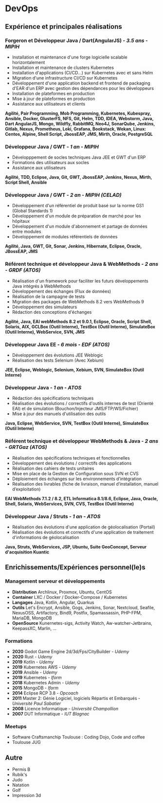 
# DevOps

## Expérience et principales réalisations

### Forgeron et Développeur Java / Dart(AngularJS) - _3.5 ans_ - *MIPIH* 

- Installation et maintenance d'une forge logicielle scalable horizontalement
- Installation et maintenance de clusters Kubernetes
- Installation d'applications (CI/CD...) sur Kubernetes avec et sans Helm
- Migration d'une infrastructure CI/CD sur Kubernetes
- Développement d'une application backend et frontend de packaging d'EAR d'un ERP avec gestion des dépendances pour les développeurs 
- Installation de plateformes en production
- Mise à jour de plateformes en production
- Assistance aux utilisateurs et clients

**Agilité, Pair Programming, Mob Programming, Kubernetes, Kubespray, Ansible, Docker, GlusterFS, NFS, Git, Helm, TDD, IDEA, Webstorm, Java, Dart AngularJS, Mongo, Wildfly, RabbitMQ, Neo4J, SonarQube, Jenkins, Gitlab, Nexus, Prometheus, Loki, Grafana, Bookstack, Wekan, Linux: Centos, Alpine, Shell Script, JbossEAP, JMS, Mirth, Oracle, PostgreSQL**

### Développeur Java / GWT - _1 an_ - *MIPIH*

- Développpement de socles techniques Java JEE et GWT d'un ERP
- Formations des utilisateurs aux socles
- Assistance aux utilisateurs

**Agilité, TDD, Eclipse, Java, Git, GWT, JbossEAP, Jenkins, Nexus, Mirth, Script Shell, Ansible**

### Développeur Java / GWT - _2 an_ - *MIPIH (CELAD)* 

- Développement d'un référentiel de produit basé sur la norme GS1 (Global Standards 1)
- Développement d'un module de préparation de marché pour les hôpitaux
- Développement d'un module d'abonnement et partage de données entre modules
- Développement de modules référentiels de données

**Agilité, Java, GWT, Git, Sonar, Jenkins, Hibernate, Eclipse, Oracle, JBossEAP, JMS**

### Référent technique et développeur Java & WebMethods - _2 ans_ - *GRDF (ATOS)*

- Réalisation d'un framework pour faciliter les futurs développements Java intégrés à WebMethods
- Développement des échanges (Flux de données)
- Réalisation de la campagne de tests
- Migration des packages de WebMethods 8.2 vers WebMethods 9
- Développement des simulateurs
- Rédaction des conceptions d'échanges

**Agilité, Java, EAI webMethods 8.2 et 9.0.1, Eclipse, Oracle, Script Shell, Solaris, AIX, GCLBox (Outil Interne), TestBox (Outil Interne), SimulateBox (Outil Interne), WebService, SVN, JMS**

### Développeur Java EE - _6 mois_ - *EDF (ATOS)*

- Développement des évolutions JEE Weblogic
- Réalisation des tests Selenium (Avec Xebium)

**JEE, Eclipse, Weblogic, Selenium, Xebium, SVN, SimulateBox (Outil Interne)**

### Développeur Java - _1 an_ - *ATOS*

- Rédaction des spécifications techniques
- Réalisation des évolutions / correctifs d'outils internes de test (Orienté EAI)  et de simulation (Bouchon/Injecteur JMS/FTP/WS/Fichier)
- Mise à jour des manuels d'utilisation des outils

**Java, Eclipse, WebService, SVN, TestBox (Outil Interne), SimulateBox (Outil Interne)**

### Référent technique et développeur WebMethods & Java - _2 ans_ - *GRTGaz (ATOS)*

- Réalisation des spécifications techniques et fonctionnelles
- Développement des évolutions / correctifs des applications 
- Réalisation des cahiers de tests unitaires
- Mise en place de la Gestion de Configuration sous SVN et CVS
- Déploiement des échanges sur les environnements d’intégration
- Réalisation des livrables (fiche de livraison, manuel d’installation, manuel d’exploitation)

**EAI WebMethods 7.1.2 / 8.2, ETL Informatica 8.1/8.6, Eclipse, Java, Oracle, Shell, Solaris, WebServices, SVN, CVS, TestBox (Outil Interne)**

### Développeur Java / Struts - _1 an_ - *ATOS*

- Réalisation des évolutions d'une application de géolocalisation (Portail)
- Réalisation des évolutions et correctifs d'une application de traitement d'informations de géolocalisation

**Java, Struts, WebServices, JSP, Ubuntu, Suite GeoConcept, Serveur d'acquisition Kuantic**

## Enrichissements/Expériences personnel(le)s

### Management serveur et développements

- **Distribution** Archlinux, Proxmox, Ubuntu, CentOS
- **Container** LXC / Docker / Docker-Compose / Kubernetes
- **Langages** Java, Kotlin, Angular, Quarkus
- **Outils** Let's Encrypt, Ansible, Gogs, Jenkins, Sonar, Nextcloud, Seafile, NexusOSS, Artifactory, Bind9, Postfix, Spamassassin, PHP-FPM, MariaDB, MongoDB
- **OpenSource** Kunernetes-sigs, Activity Watch, Aw-watcher-Jetbrains, KeepassXC, Marlin, ...

### Formations

- **2020** Godot Game Engine 2d/3d/Fps/CityBuilder - _Udemy_
- **2020** Rust - _Udemy_
- **2019** Kotlin - _Udemy_
- **2019** Kubernetes AWS - _Udemy_
- **2019** Ansible - _Udemy_
- **2019** Kubernetes - _Iform_
- **2018** Kubernetes Admin - _Udemy_
- **2015** MongoDB - _Iform_
- **2014** Eclipse RCP 3.8 - _Opcoach_
- **2011** Master 2: Génie Logiciel, logiciels Répartis et Embarqués - _Université Paul Sabatier_
- **2008** Licence Informatique - _Université Champollion_
- **2007** DUT Informatique - _IUT Blagnac_

### Meetups

- Software Craftsmanchip Toulouse : Coding Dojo, Code and coffee
- Toulouse JUG

## Autre

- Permis B
- Rubik's
- Judo
- Natation
- Golf
- Impression 3d
